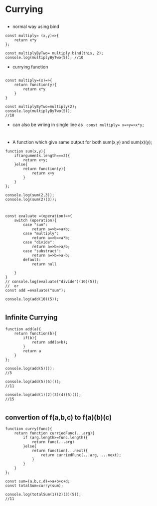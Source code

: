 # Currying


##
* normal way using bind
```
const multiply= (x,y)=>{
    return x*y
};

const multiplyByTwo= multiply.bind(this, 2);
console.log(multiplyByTwo(5)); //10

```
* currying function
```

const multiply=(x)=>{
    return function(y){
        return x*y
    }
}

const multiplyByTwo=multiply(2);
console.log(multiplyByTwo(5));
//10
```

* can also be wriing in single line as ` const multiply= x=>y=>x*y;`

#
## 
* A function which give same output for both sum(x,y) and sum(x)(y);

```
function sum(x,y){
    if(arguments.length===2){
        return x+y;
    }else{
        return function(y){
            return x+y
        }
    }
};

console.log(sum(2,3));
console.log(sum(2)(3));
```

#
## 
```
const evaluate =(operation)=>{
    switch (operation){
        case "sum":
            return a=>b=>a+b;
        case "multiply":
            return a=>b=>a*b;
        case "divide":
            return a=>b=>a/b;
        case "substract":
            return a=>b=>a-b;
        default:
            return null
        
    }
}
// console.log(evaluate("divide")(10)(5));
//  or
const add =evaluate("sum");

console.log(add(10)(5));
```

#
## Infinite Currying
```
function add(a){
    return function(b){
        if(b){
            return add(a+b);
        }
        return a
    }
};

console.log(add(5)()); 
//5

console.log(add(5)(6)()); 
//11

console.log(add(1)(2)(3)(4)(5)());
//15
```

#
## convertion of f(a,b,c) to f(a)(b)(c)
```
function curry(func){
    return function curriedFunc(...arg){
        if (arg.length>=func.length){
            return func(...arg)
        }else{
            return function(...next){
                return curriedFunc(...arg, ...next);
            }
        }
    }
};

const sum=(a,b,c,d)=>a+b+c+d;
const totalSum=curry(sum);

console.log(totalSum(1)(2)(3)(5));
//11
```
